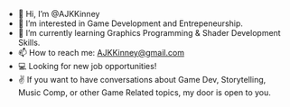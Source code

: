 - 👋 Hi, I’m @AJKKinney
- 👀 I’m interested in Game Development and Entrepeneurship.
- 🌱 I’m currently learning Graphics Programming & Shader Development Skills.
- 📫 How to reach me: AJKKinney@gmail.com
- 💻 Looking for new job opportunities!
- ✌  If you want to have conversations about Game Dev, Storytelling, Music Comp, or other Game Related topics, my door is open to you.

<!---
AJKKinney/AJKKinney is a ✨ special ✨ repository because its `README.md` (this file) appears on your GitHub profile.
You can click the Preview link to take a look at your changes.
--->
